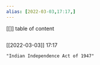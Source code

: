 ```yaml
---
alias: [2022-03-03,17:17,]
---
```

[[]]
table of content
```toc
```

[[2022-03-03]] 17:17

```query
"Indian Independence Act of 1947"
```